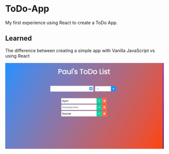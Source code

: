 # ToDo-App
My first experience using React to create a ToDo App. 

## Learned
The difference between creating a simple app with Vanilla JavaScript vs using React


![alt text](https://github.com/Paul-Garewal/ToDo-App/blob/main/pauly_to_do.jpg?raw=true)
